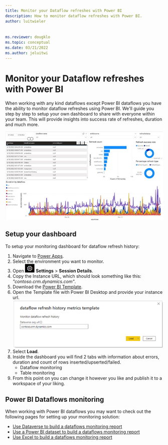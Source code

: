 ```yaml
---
title: Monitor your Dataflow refreshes with Power BI
description: How to monitor dataflow refreshes with Power BI.
author: luitwieler


ms.reviewer: dougklo
ms.topic: conceptual
ms.date: 03/21/2022
ms.author: jeluitwi
---
```


# Monitor your Dataflow refreshes with Power BI

When working with any kind dataflows except Power BI dataflows you have the ability to monitor dataflow refreshes using Power BI. We'll guide you step by step to setup your own dashboard to share with everyone within your team. This will provide insights into success rate of refreshes, duration and much more.

[![Image of a gear.](media/refreshhistory-dashboard/dashboard-preview.PNG)](media/refreshhistory-dashboard/dashboard-preview.PNG)

## Setup your dashboard

To setup your monitoring dashboard for dataflow refresh history:

1. Navigate to [Power Apps](https://make.preview.powerapps.com/).
1. Select the environment you want to monitor.
1. Open [![Image of a gear.](media/refreshhistory-dashboard/gear-icon.PNG)](media/refreshhistory-dashboard/gear-icon.PNG) **Settings**  >  **Session Details**.
1. Copy the Instance URL, which should look something like this: _"contoso.crm.dynamics.com"_.
1. Download the [Power BI Template](https://download.microsoft.com/download/f/1/9/f195fb57-495a-4487-9317-fe00816afd88/dataflow%20refresh%20history%20metrics%20template.pbit).
1. Open the Template file with Power BI Desktop and provide your instance url.
    [![Image of a screen to input your dataverse org URL.](media/refreshhistory-dashboard/template-parameter.PNG)](media/refreshhistory-dashboard/template-parameter.PNG)
1. Select **Load**.
1. Inside the dashboard you will find 2 tabs with information about errors, duration and count of rows inserted/upserted/failed.
    * Dataflow monitoring
    * Table monitoring
1. From this point on you can change it however you like and publish it to a workspace of your liking.

## Power BI Dataflows monitoring

When working with Power BI dataflows you may want to check out the following pages for setting up your monitoring solution:

* [Use Dataverse to build a dataflows monitoring report](./load-dataflow-metadata-into-dataverse-table.md)
* [Use a Power BI dataset to build a dataflows monitoring report](./load-dataflow-metadata-into-power-bi-dataset.md)
* [Use Excel to build a dataflows monitoring report](./load-dataflow-metadata-into-excel-online.md)